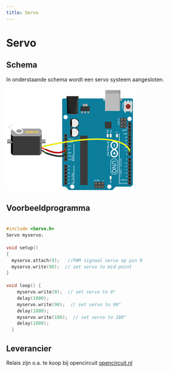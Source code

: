 ```yaml
---
title: Servo
---
```


# Servo

## Schema

In onderstaande schema wordt een servo systeem aangesloten.

![Servo met Arduino UNO](./assets/servo.png)


## Voorbeeldprogramma

```cpp

#include <Servo.h> 
Servo myservo;

void setup() 
{ 
  myservo.attach(9);   //PWM signaal servo op pin 9
  myservo.write(90);  // set servo to mid-point
} 

void loop() {
    myservo.write(0);  // set servo to 0°
    delay(1000);
    myservo.write(90);  // set servo to 90°
    delay(1000);
    myservo.write(180);  // set servo to 180°
    delay(1000);
  } 

```

## Leverancier

Relais zijn o.a. te koop bij opencircuit [opencircuit.nl](https://opencircuit.be/product/TowerPro-SG90-9G-micro-servo-motor-180) 




